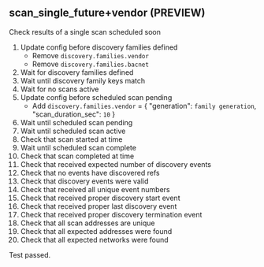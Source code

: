 
## scan_single_future+vendor (PREVIEW)

Check results of a single scan scheduled soon

1. Update config before discovery families defined
    * Remove `discovery.families.vendor`
    * Remove `discovery.families.bacnet`
1. Wait for discovery families defined
1. Wait until discovery family keys match
1. Wait for no scans active
1. Update config before scheduled scan pending
    * Add `discovery.families.vendor` = { "generation": `family generation`, "scan_duration_sec": `10` }
1. Wait until scheduled scan pending
1. Wait until scheduled scan active
1. Check that scan started at time
1. Wait until scheduled scan complete
1. Check that scan completed at time
1. Check that received expected number of discovery events
1. Check that no events have discovered refs
1. Check that discovery events were valid
1. Check that received all unique event numbers
1. Check that received proper discovery start event
1. Check that received proper last discovery event
1. Check that received proper discovery termination event
1. Check that all scan addresses are unique
1. Check that all expected addresses were found
1. Check that all expected networks were found

Test passed.
